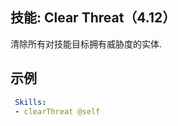 技能: Clear Threat（4.12）
--------------------------

清除所有对技能目标拥有威胁度的实体.

示例
--------

```yaml
 Skills:
 - clearThreat @self
```
